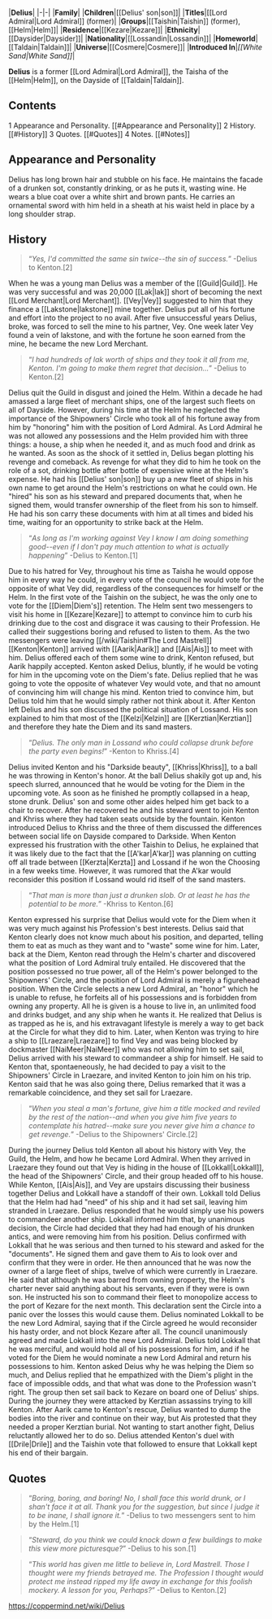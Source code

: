 |**Delius**|
|-|-|
|**Family**|
|**Children**|[[Delius' son\|son]]|
|**Titles**|[[Lord Admiral\|Lord Admiral]] (former)|
|**Groups**|[[Taishin\|Taishin]] (former), [[Helm\|Helm]]|
|**Residence**|[[Kezare\|Kezare]]|
|**Ethnicity**|[[Daysider\|Daysider]]|
|**Nationality**|[[Lossandin\|Lossandin]]|
|**Homeworld**|[[Taldain\|Taldain]]|
|**Universe**|[[Cosmere\|Cosmere]]|
|**Introduced In**|*[[White Sand\|White Sand]]*|

**Delius** is a former [[Lord Admiral\|Lord Admiral]], the Taisha of the [[Helm\|Helm]], on the Dayside of [[Taldain\|Taldain]].

## Contents

1 Appearance and Personality. [[#Appearance and Personality]] 
2 History. [[#History]] 
3 Quotes. [[#Quotes]] 
4 Notes. [[#Notes]] 


## Appearance and Personality
Delius has long brown hair and stubble on his face. He maintains the facade of a drunken sot, constantly drinking, or as he puts it, wasting wine. He wears a blue coat over a white shirt and brown pants. He carries an ornamental sword with him held in a sheath at his waist held in place by a long shoulder strap.

## History
>“*Yes, I'd committed the same sin twice--the sin of success.*”
\-Delius to Kenton.[2]

When he was a young man Delius was a member of the [[Guild\|Guild]]. He was very successful and was 20,000 [[Lak\|lak]] short of becoming the next [[Lord Merchant\|Lord Merchant]]. [[Vey\|Vey]] suggested to him that they finance a [[Lakstone\|lakstone]] mine together. Delius put all of his fortune and effort into the project to no avail. After five unsuccessful years Delius, broke, was forced to sell the mine to his partner, Vey. One week later Vey found a vein of lakstone, and with the fortune he soon earned from the mine, he became the new Lord Merchant.

>“*I had hundreds of lak worth of ships and they took it all from me, Kenton. I'm going to make them regret that decision...*”
\-Delius to Kenton.[2]

Delius quit the Guild in disgust and joined the Helm. Within a decade he had amassed a large fleet of merchant ships, one of the largest such fleets on all of Dayside. However, during his time at the Helm he neglected the importance of the Shipowners' Circle who took all of his fortune away from him by "honoring" him with the position of Lord Admiral. As Lord Admiral he was not allowed any possessions and the Helm provided him with three things: a house, a ship when he needed it, and as much food and drink as he wanted. As soon as the shock of it settled in, Delius began plotting his revenge and comeback. As revenge for what they did to him he took on the role of a sot, drinking bottle after bottle of expensive wine at the Helm's expense. He had his [[Delius' son\|son]] buy up a new fleet of ships in his own name to get around the Helm's restrictions on what he could own. He "hired" his son as his steward and prepared documents that, when he signed them, would transfer ownership of the fleet from his son to himself. He had his son carry these documents with him at all times and bided his time, waiting for an opportunity to strike back at the Helm.

>“*As long as I'm working against Vey I know I am doing something good--even if I don't pay much attention to what is actually happening*”
\-Delius to Kenton.[1]

Due to his hatred for Vey, throughout his time as Taisha he would oppose him in every way he could, in every vote of the council he would vote for the opposite of what Vey did, regardless of the consequences for himself or the Helm. In the first vote of the Taishin on the subject, he was the only one to vote for the [[Diem\|Diem's]] retention.
The Helm sent two messengers to visit his home in [[Kezare\|Kezare]] to attempt to convince him to curb his drinking due to the cost and disgrace it was causing to their Profession. He called their suggestions boring and refused to listen to them. As the two messengers were leaving [[/wiki/Taishin#The Lord Mastrell]] [[Kenton\|Kenton]] arrived with [[Aarik\|Aarik]] and [[Ais\|Ais]] to meet with him. Delius offered each of them some wine to drink, Kenton refused, but Aarik happily accepted. Kenton asked Delius, bluntly, if he would be voting for him in the upcoming vote on the Diem's fate. Delius replied that he was going to vote the opposite of whatever Vey would vote, and that no amount of convincing him will change his mind. Kenton tried to convince him, but Delius told him that he would simply rather not think about it. After Kenton left Delius and his son discussed the political situation of Lossand. His son explained to him that most of the [[Kelzi\|Kelzin]] are [[Kerztian\|Kerztian]] and therefore they hate the Diem and its sand masters.

>“*Delius. The only man in Lossand who could collapse drunk before the party even begins!*”
\-Kenton to Khriss.[4]

Delius invited Kenton and his "Darkside beauty", [[Khriss\|Khriss]], to a ball he was throwing in Kenton's honor. At the ball Delius shakily got up and, his speech slurred, announced that he would be voting for the Diem in the upcoming vote. As soon as he finished he promptly collapsed in a heap, stone drunk. Delius' son and some other aides helped him get back to a chair to recover. After he recovered he and his steward went to join Kenton and Khriss where they had taken seats outside by the fountain. Kenton introduced Delius to Khriss and the three of them discussed the differences between social life on Dayside compared to Darkside. When Kenton expressed his frustration with the other Taishin to Delius, he explained that it was likely due to the fact that the [[A'kar\|A'kar]] was planning on cutting off all trade between [[Kerzta\|Kerzta]] and Lossand if he won the Choosing in a few weeks time. However, it was rumored that the A'kar would reconsider this position if Lossand would rid itself of the sand masters.

>“*That man is more than just a drunken slob. Or at least he has the potential to be more.*”
\-Khriss to Kenton.[6]

Kenton expressed his surprise that Delius would vote for the Diem when it was very much against his Profession's best interests. Delius said that Kenton clearly does not know much about his position, and departed, telling them to eat as much as they want and to "waste" some wine for him.
Later, back at the Diem, Kenton read through the Helm's charter and discovered what the position of Lord Admiral truly entailed. He discovered that the position possessed no true power, all of the Helm's power belonged to the Shipowners' Circle, and the position of Lord Admiral is merely a figurehead position. When the Circle selects a new Lord Admiral, an "honor" which he is unable to refuse, he forfeits all of his possessions and is forbidden from owning any property. All he is given is a house to live in, an unlimited food and drinks budget, and any ship when he wants it. He realized that Delius is as trapped as he is, and his extravagant lifestyle is merely a way to get back at the Circle for what they did to him.
Later, when Kenton was trying to hire a ship to [[Lraezare\|Lraezare]] to find Vey and was being blocked by dockmaster [[NaiMeer\|NaiMeer]] who was not allowing him to set sail, Delius arrived with his steward to commandeer a ship for himself. He said to Kenton that, spontaeneously, he had decided to pay a visit to the Shipowners' Circle in Lraezare, and invited Kenton to join him on his trip. Kenton said that he was also going there, Delius remarked that it was a remarkable coincidence, and they set sail for Lraezare.

>“*When you steal a man's fortune, give him a title mocked and reviled by the rest of the nation--and when you give him five years to contemplate his hatred--make sure you never give him a chance to get revenge.*”
\-Delius to the Shipowners' Circle.[2]

During the journey Delius told Kenton all about his history with Vey, the Guild, the Helm, and how he became Lord Admiral. When they arrived in Lraezare they found out that Vey is hiding in the house of [[Lokkall\|Lokkall]], the head of the Shipowners' Circle, and their group headed off to his house. While Kenton, [[Ais\|Ais]], and Vey are upstairs discussing their business together Delius and Lokkall have a standoff of their own. Lokkall told Delius that the Helm had had "need" of his ship and it had set sail, leaving him stranded in Lraezare. Delius responded that he would simply use his powers to commandeer another ship. Lokkall informed him that, by unanimous decision, the Circle had decided that they had had enough of his drunken antics, and were removing him from his position. Delius confirmed with Lokkall that he was serious and then turned to his steward and asked for the "documents". He signed them and gave them to Ais to look over and confirm that they were in order. He then announced that he was now the owner of a large fleet of ships, twelve of which were currently in Lraezare. He said that although he was barred from owning property, the Helm's charter never said anything about his servants, even if they were is own son. He instructed his son to command their fleet to monopolize access to the port of Kezare for the next month. This declaration sent the Circle into a panic over the losses this would cause them. Delius nominated Lokkall to be the new Lord Admiral, saying that if the Circle agreed he would reconsider his hasty order, and not block Kezare after all. The council unanimously agreed and made Lokkall into the new Lord Admiral. Delius told Lokkall that he was merciful, and would hold all of his possessions for him, and if he voted for the Diem he would nominate a new Lord Admiral and return his possessions to him. Kenton asked Deius why he was helping the Diem so much, and Delius replied that he empathized with the Diem's plight in the face of impossible odds, and that what was done to the Profession wasn't right. The group then set sail back to Kezare on board one of Delius' ships.
During the journey they were attacked by Kerztian assassins trying to kill Kenton. After Aarik came to Kenton's rescue, Delius wanted to dump the bodies into the river and continue on their way, but Ais protested that they needed a proper Kerztian burial. Not wanting to start another fight, Delius reluctantly allowed her to do so.
Delius attended Kenton's duel with [[Drile\|Drile]] and the Taishin vote that followed to ensure that Lokkall kept his end of their bargain.

## Quotes
>“*Boring, boring, and boring! No, I shall face this world drunk, or I shan't face it at all. Thank you for the suggestion, but since I judge it to be inane, I shall ignore it.*”
\-Delius to two messengers sent to him by the Helm.[1]


>“*Steward, do you think we could knock down a few buildings to make this view more picturesque?*”
\-Delius to his son.[1]


>“*This world has given me little to believe in, Lord Mastrell. Those I thought were my friends betrayed me. The Profession I thought would protect me instead ripped my life away in exchange for this foolish mockery. A lesson for you, Perhaps?*”
\-Delius to Kenton.[2]




https://coppermind.net/wiki/Delius